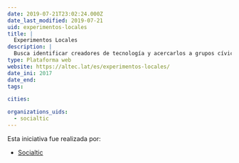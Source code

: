 ```yaml
---
date: 2019-07-21T23:02:24.000Z
date_last_modified: 2019-07-21
uid: experimentos-locales
title: |
  Experimentos Locales
description: |
  Busca identificar creadores de tecnología y acercarlos a grupos cívicos, medios independientes y oganizaciones para que impacten socialmente.
type: Plataforma web
website: https://altec.lat/es/experimentos-locales/
date_ini: 2017
date_end: 
tags:

cities: 

organizations_uids:
  - socialtic
---
```


Esta iniciativa fue realizada por:

- [Socialtic](/organizaciones/socialtic)
